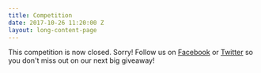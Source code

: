 ```yaml
---
title: Competition
date: 2017-10-26 11:20:00 Z
layout: long-content-page
---
```


This competition is now closed. Sorry! Follow us on <a href="https://www.facebook.com/axonista/" target="_blank">Facebook</a> or <a href="https://twitter.com/axonista" target="_blank">Twitter</a> so you don't miss out on our next big giveaway!